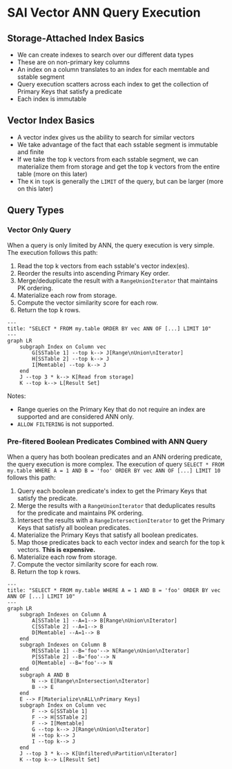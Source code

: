 # SAI Vector ANN Query Execution

## Storage-Attached Index Basics

* We can create indexes to search over our different data types
* These are on non-primary key columns
* An index on a column translates to an index for each memtable and sstable segment
* Query execution scatters across each index to get the collection of Primary Keys that satisfy a predicate
* Each index is immutable

## Vector Index Basics

* A vector index gives us the ability to search for similar vectors
* We take advantage of the fact that each sstable segment is immutable and finite
* If we take the top k vectors from each sstable segment, we can materialize them from storage and get the top k vectors
  from the entire table (more on this later)
* The `K` in `topK` is generally the `LIMIT` of the query, but can be larger (more on this later)

## Query Types

### Vector Only Query

When a query is only limited by ANN, the query execution is very simple. The execution follows this path:
1. Read the top k vectors from each sstable's vector index(es).
2. Reorder the results into ascending Primary Key order.
3. Merge/deduplicate the result with a `RangeUnionIterator` that maintains PK ordering.
4. Materialize each row from storage.
5. Compute the vector similarity score for each row.
6. Return the top k rows.

```mermaid
---
title: "SELECT * FROM my.table ORDER BY vec ANN OF [...] LIMIT 10"
---
graph LR
    subgraph Index on Column vec
        G[SSTable 1] --top k--> J[Range\nUnion\nIterator]
        H[SSTable 2] --top k--> J
        I[Memtable] --top k--> J
    end
    J --top 3 * k--> K[Read from storage]
    K --top k--> L[Result Set]
```

Notes:
* Range queries on the Primary Key that do not require an index are supported and are considered ANN only.
* `ALLOW FILTERING` is not supported.

### Pre-fitered Boolean Predicates Combined with ANN Query

When a query has both boolean predicates and an ANN ordering predicate, the query execution is more complex. The execution
of query `SELECT * FROM my.table WHERE A = 1 AND B = 'foo' ORDER BY vec ANN OF [...] LIMIT 10` follows this path:
1. Query each boolean predicate's index to get the Primary Keys that satisfy the predicate.
2. Merge the results with a `RangeUnionIterator` that deduplicates results for the predicate and maintains PK ordering.
3. Intersect the results with a `RangeIntersectionIterator` to get the Primary Keys that satisfy all boolean predicates.
4. Materialize the Primary Keys that satisfy all boolean predicates.
5. Map those predicates back to each vector index and search for the top k vectors. **This is expensive.**
6. Materialize each row from storage.
7. Compute the vector similarity score for each row.
8. Return the top k rows.

```mermaid
---
title: "SELECT * FROM my.table WHERE A = 1 AND B = 'foo' ORDER BY vec ANN OF [...] LIMIT 10"
---
graph LR
    subgraph Indexes on Column A
        A[SSTable 1] --A=1--> B[Range\nUnion\nIterator]
        C[SSTable 2] --A=1--> B
        D[Memtable] --A=1--> B
    end
    subgraph Indexes on Column B
        M[SSTable 1] --B='foo'--> N[Range\nUnion\nIterator]
        P[SSTable 2] --B='foo'--> N
        O[Memtable] --B='foo'--> N
    end
    subgraph A AND B
        N --> E[Range\nIntersection\nIterator]
        B --> E
    end
    E --> F[Materialize\nALL\nPrimary Keys]
    subgraph Index on Column vec
        F --> G[SSTable 1]
        F --> H[SSTable 2]
        F --> I[Memtable]
        G --top k--> J[Range\nUnion\nIterator]
        H --top k--> J
        I --top k--> J
    end
    J --top 3 * k--> K[Unfiltered\nPartition\nIterator]
    K --top k--> L[Result Set]
```

